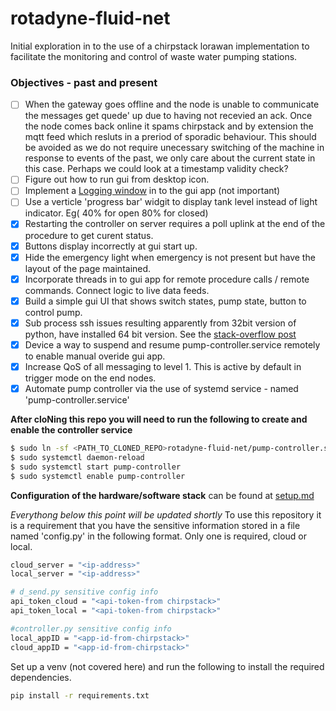 # rotadyne-fluid-net
Initial exploration in to the use of a chirpstack lorawan implementation to facilitate the monitoring and control of waste water pumping stations.

### Objectives - past and present

- [ ] When the gateway goes offline and the node is unable to communicate the messages get quede' up due to having not recevied an ack. Once the node comes back online it spams chirpstack and by extension the mqtt feed which resluts in a preriod of sporadic behaviour. This should be avoided as we do not require unecessary switching of the machine in response to events of the past, we only care about the current state in this case. Perhaps we could look at a timestamp validity check?
- [ ] Figure out how to run gui from desktop icon.
- [ ] Implement a [Logging window](https://tkdocs.com/tutorial/text.html#modifying) in to the gui app (not important)
- [ ] Use a  verticle 'progress bar' widgit to display tank level instead of light indicator. Eg( 40% for open 80% for closed)
- [x] Restarting the controller on server requires a poll uplink at the end of the procedure to get curent status.
- [x] Buttons display incorrectly at gui start up.
- [x] Hide the emergency light when emergency is not present but have the layout of the page maintained.
- [x] Incorporate threads in to gui app for remote procedure calls / remote commands. Connect logic to live data feeds.
- [x] Build a simple gui UI that shows switch states, pump state, button to control pump. 
- [x] Sub process ssh issues resulting apparently from 32bit version of python, have installed 64 bit version. See the [stack-overflow post](https://stackoverflow.com/questions/65928671/python-subprocess-cant-call-ssh)
- [x] Device a way to suspend and resume pump-controller.service remotely to enable manual overide gui app. 
- [x] Increase QoS of all messaging to level 1. This is active by default in trigger mode on the end nodes. 
- [x] Automate pump controller via the use of systemd service - named 'pump-controller.service'

__After cloNing this repo you will need to run the following to create and enable the controller service__
```sh
$ sudo ln -sf <PATH_TO_CLONED_REPO>rotadyne-fluid-net/pump-controller.service /etc/systemd/system/pump-controller.service
$ sudo systemctl daemon-reload
$ sudo systemctl start pump-controller
$ sudo systemctl enable pump-controller
```

__Configuration of the hardware/software stack__ can be found at [setup.md](setup.md)

_Everythong below this point will be updated shortly_
To use this repository it is a requirement that you have the sensitive information stored in a file named 'config.py' in the following format.
Only one is required, cloud or local.
```sh
cloud_server = "<ip-address>"
local_server = "<ip-address>"

# d_send.py sensitive config info
api_token_cloud = "<api-token-from chirpstack>"
api_token_local = "<api-token-from chirpstack>"

#controller.py sensitive config info
local_appID = "<app-id-from-chirpstack>"
cloud_appID = "<app-id-from-chirpstack>"
```

Set up a venv (not covered here) and run the following to install the required dependencies.
```sh
pip install -r requirements.txt
```
